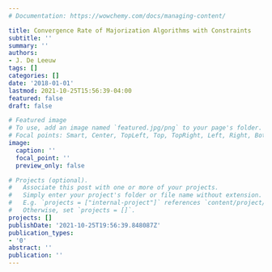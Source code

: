 ```yaml
---
# Documentation: https://wowchemy.com/docs/managing-content/

title: Convergence Rate of Majorization Algorithms with Constraints
subtitle: ''
summary: ''
authors:
- J. De Leeuw
tags: []
categories: []
date: '2018-01-01'
lastmod: 2021-10-25T15:56:39-04:00
featured: false
draft: false

# Featured image
# To use, add an image named `featured.jpg/png` to your page's folder.
# Focal points: Smart, Center, TopLeft, Top, TopRight, Left, Right, BottomLeft, Bottom, BottomRight.
image:
  caption: ''
  focal_point: ''
  preview_only: false

# Projects (optional).
#   Associate this post with one or more of your projects.
#   Simply enter your project's folder or file name without extension.
#   E.g. `projects = ["internal-project"]` references `content/project/deep-learning/index.md`.
#   Otherwise, set `projects = []`.
projects: []
publishDate: '2021-10-25T19:56:39.848087Z'
publication_types:
- '0'
abstract: ''
publication: ''
---
```


